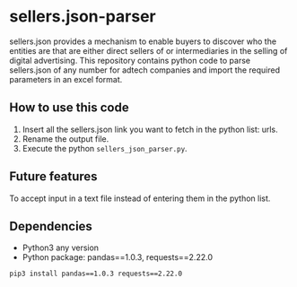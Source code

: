 # sellers.json-parser
sellers.json provides a mechanism to enable buyers to discover who the entities are that are either direct sellers of or intermediaries in the selling of digital advertising. This repository contains python code to parse sellers.json of any number for adtech companies and import the required parameters in an excel format. 

## How to use this code
1. Insert all the sellers.json link you want to fetch in the python list: urls.
2. Rename the output file.
3. Execute the python ```sellers_json_parser.py```.

## Future features
To accept input in a text file instead of entering them in the python list.

## Dependencies
- Python3 any version
- Python package:  pandas==1.0.3, requests==2.22.0

```pip3 install pandas==1.0.3 requests==2.22.0```
